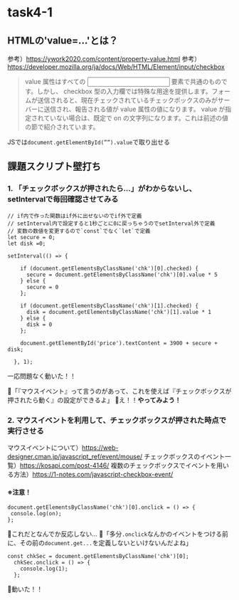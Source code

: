 # task4-1
## HTMLの'value=...'とは？
参考）https://ywork2020.com/content/property-value.html
参考）https://developer.mozilla.org/ja/docs/Web/HTML/Element/input/checkbox
>value 属性はすべての <input> 要素で共通のものです。しかし、 checkbox 型の入力欄では特殊な用途を提供します。フォームが送信されると、現在チェックされているチェックボックスのみがサーバーに送信され、報告される値が value 属性の値になります。 value が指定されていない場合は、既定で on の文字列になります。これは前述の値の節で紹介されています。

JSでは`document.getElementById(””).value`で取り出せる

## 課題スクリプト壁打ち
### 1. 「チェックボックスが押されたら…」がわからないし、setIntervalで毎回確認させてみる
```
// if内で作った関数はif外に出せないのでif外で定義
// setInterval内で設定すると1秒ごとに0に戻っちゃうのでsetInterval外で定義
// 変数の数値を変更するので`const`でなく`let`で定義
let secure = 0;
let disk =0;

setInterval(() => {

    if (document.getElementsByClassName('chk')[0].checked) {
      secure = document.getElementsByClassName('chk')[0].value * 5
    } else {
      secure = 0
    };

    if (document.getElementsByClassName('chk')[1].checked) {
      disk = document.getElementsByClassName('chk')[1].value * 1
    } else {
      disk = 0
    };

    document.getElementById('price').textContent = 3900 + secure + disk;

  }, 1);
  ```
一応問題なく動いた！！

💬「『マウスイベント』って言うのがあって、これを使えば『チェックボックスが押されたら動く』の設定ができるよ」
💬え！！**やってみよう！**

### 2. マウスイベントを利用して、チェックボックスが押された時点で実行させる
マウスイベントについて）https://web-designer.cman.jp/javascript_ref/event/mouse/
チェックボックスのイベント一覧）https://kosapi.com/post-4146/
複数のチェックボックスでイベントを用いる方法）https://1-notes.com/javascript-checkbox-event/

#### ※注意！
```
document.getElementsByClassName('chk')[0].onclick = () => {
 console.log(on);
};
```
💭これだとなんでか反応しない…
💬「多分`.onclick`なんかのイベントをつける前に、その前の`document.get...`を定義しないといけないんだよね」
```
const chkSec = document.getElementsByClassName('chk')[0];
  chkSec.onclick = () => {
    console.log(1);
  };
```
💬動いた！！